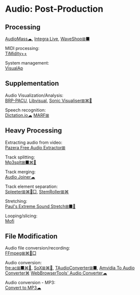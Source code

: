 # Audio: Post-Production

## Processing

[AudioMass☁](https://audiomass.co/),
[Integra Live](https://integra.io/portfolio-items/integralive/),
[WaveShop⊞■](http://waveshop.sourceforge.net/)

MIDI processing:  
[TiMidity++](https://timidity.sourceforge.net/)

System management:  
[VisualAp](https://visualap.sourceforge.io/)

## Supplementation

Audio Visualization/Analysis:  
[BRP-PACU](https://github.com/matthew-dews/brp-pacu),
[Libvisual](http://libvisual.org/),
[Sonic Visualiser⊞⌘🐧](https://www.sonicvisualiser.org/)

Speech recognition:  
[Dictation.io☁](https://dictation.io/)
[MARF⊞](http://marf.sourceforge.net/)

## Heavy Processing

Extracting audio from video:  
[Pazera Free Audio Extractor⊞](http://www.pazera-software.com/products/audio-extractor/)

Track splitting:  
[Mp3splt⊞■⌘🐧](http://mp3splt.sourceforge.net/mp3splt_page/home.php)

Track merging:  
[Audio Joiner☁](https://webbrowsertools.com/audio-joiner/)

Track element separation:  
[Spleeter⊞⌘🐧□](https://github.com/deezer/spleeter),
[StemRoller⊞⌘](https://www.stemroller.com/)

Stretching:  
[Paul's Extreme Sound Stretch⊞■🐧](http://hypermammut.sourceforge.net/paulstretch/)

Looping/slicing:  
[Mofi](https://mofi.loud.red/)

## File Modification

Audio file conversion/recording:  
[FFmpeg⊞⌘🐧□](https://www.ffmpeg.org/)

Audio conversion:  
[fre:ac⊞■⌘🐧](https://www.freac.org/),
[SoX⊞⌘🐧](https://sox.sourceforge.net/),
[TAudioConverter⊞■](https://www.fosshub.com/TAudioConverter.html),
[Amvidia To Audio Converter⌘](https://amvidia.com/to-audio-converter)
[WebBrowserTools' Audio Converter☁](https://webbrowsertools.com/audio-converter/)

Audio conversion - MP3:  
[Convert to MP3☁](https://webbrowsertools.com/convert-to-mp3/)
